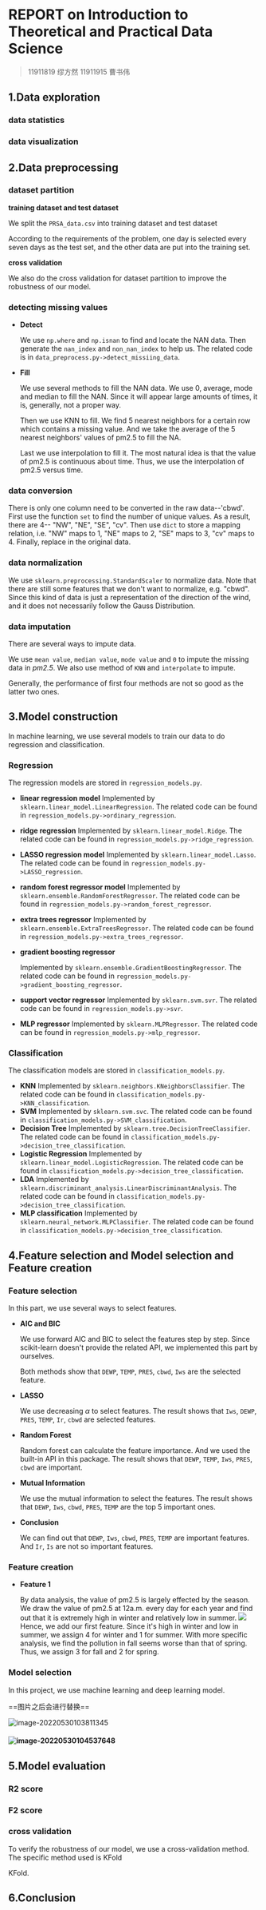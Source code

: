 # REPORT on Introduction to Theoretical and Practical Data Science

> 11911819 缪方然 11911915 曹书伟

## 1.Data exploration

### data statistics



### data visualization



## 2.Data preprocessing

### dataset partition

**training dataset and test dataset**

We split the `PRSA_data.csv` into training dataset and test dataset

According to the requirements of the problem, one day is selected every seven days as the test set, and the other data are put into the training set.

**cross validation**

We also do the cross validation for dataset partition to improve the robustness of our model.

### detecting missing values

* **Detect**

  We use `np.where` and `np.isnan` to find and locate the NAN data.
  Then generate the `nan_index` and `non_nan_index` to help us.
  The related code is in `data_preprocess.py->detect_missiing_data`.

* **Fill**

  We use several methods to fill the NAN data.
  We use 0, average, mode and median to fill the NAN.
  Since it will appear large amounts of times, it is, generally, not a proper way.

  Then we use KNN to fill.
  We find 5 nearest neighbors for a certain row which contains a missing value.
  And we take the average of the 5 nearest neighbors' values of pm2.5 to fill the NA.

  Last we use interpolation to fill it.
  The most natural idea is that the value of pm2.5 is continuous about time.
  Thus, we use the interpolation of pm2.5 versus time.

### data conversion

There is only one column need to be converted in the raw data--'cbwd'.
First use the function `set` to find the number of unique values.
As a result, there are 4-- "NW", "NE", "SE", "cv".
Then use `dict` to store a mapping relation, i.e. "NW" maps to 1, "NE" maps to 2, "SE" maps to 3, "cv" maps to 4.
Finally, replace in the original data.

### data normalization

We use `sklearn.preprocessing.StandardScaler` to normalize data.
Note that there are still some features that we don't want to normalize, e.g. "cbwd".
Since this kind of data is just a representation of the direction of the wind, and it does not necessarily follow the
Gauss Distribution.

### data imputation

There are several ways to impute data.

We use `mean value`, `median value`, `mode value` and `0` to impute the missing data in *pm2.5*.
We also use method of `KNN` and `interpolate` to impute.

Generally, the performance of first four methods are not so good as the latter two ones.

## 3.Model construction

In machine learning, we use several models to train our data to do regression and classification.

### Regression

The regression models are stored in `regression_models.py`.

* **linear regression model**
  Implemented by `sklearn.linear_model.LinearRegression`.
  The related code can be found in `regression_models.py->ordinary_regression`.

* **ridge regression**
  Implemented by `sklearn.linear_model.Ridge`.
  The related code can be found in `regression_models.py->ridge_regression`.

* **LASSO regression model**
  Implemented by `sklearn.linear_model.Lasso`.
  The related code can be found in `regression_models.py->LASSO_regression`.

* **random forest regressor model**
  Implemented by `sklearn.ensemble.RandomForestRegressor`.
  The related code can be found in `regression_models.py->random_forest_regressor`.

* **extra trees regressor**
  Implemented by `sklearn.ensemble.ExtraTreesRegressor`.
  The related code can be found in `regression_models.py->extra_trees_regressor`.

* **gradient boosting regressor**

  Implemented by `sklearn.ensemble.GradientBoostingRegressor`.
  The related code can be found in `regression_models.py->gradient_boosting_regressor`.

* **support vector regressor**
  Implemented by `sklearn.svm.svr`.
  The related code can be found in `regression_models.py->svr`.

* **MLP regressor**
  Implemented by `sklearn.MLPRegressor`.
  The related code can be found in `regression_models.py->mlp_regressor`.

### Classification

The classification models are stored in `classification_models.py`.

* **KNN**
  Implemented by `sklearn.neighbors.KNeighborsClassifier`.
  The related code can be found in `classification_models.py->KNN_classification`.
* **SVM**
  Implemented by `sklearn.svm.svc`.
  The related code can be found in `classification_models.py->SVM_classification`.
* **Decision Tree**
  Implemented by `sklearn.tree.DecisionTreeClassifier`.
  The related code can be found in `classification_models.py->decision_tree_classification`.
* **Logistic Regression**
  Implemented by `sklearn.linear_model.LogisticRegression`.
  The related code can be found in `classification_models.py->decision_tree_classification`.
* **LDA**
  Implemented by `sklearn.discriminant_analysis.LinearDiscriminantAnalysis`.
  The related code can be found in `classification_models.py->decision_tree_classification`.
* **MLP classification**
  Implemented by `sklearn.neural_network.MLPClassifier`.
  The related code can be found in `classification_models.py->decision_tree_classification`.

## 4.Feature selection and Model selection and Feature creation

### Feature selection

In this part, we use several ways to select features.

* **AIC and BIC**

  We use forward AIC and BIC to select the features step by step.
  Since scikit-learn doesn't provide the related API, we implemented this part by ourselves.

  Both methods show that `DEWP`, `TEMP`, `PRES`, `cbwd`, `Iws` are the selected feature.

* **LASSO**

  We use decreasing $\alpha$ to select features.
  The result shows that `Iws`, `DEWP`, `PRES`, `TEMP`, `Ir`, `cbwd` are selected features.

* **Random Forest**

  Random forest can calculate the feature importance.
  And we used the built-in API in this package.
  The result shows that `DEWP`, `TEMP`, `Iws`, `PRES`, `cbwd` are important.

* **Mutual Information**

  We use the mutual information to select the features.
  The result shows that `DEWP`, `Iws`, `cbwd`, `PRES`, `TEMP` are the top 5 important ones.

* **Conclusion**

  We can find out that `DEWP`, `Iws`, `cbwd`, `PRES`, `TEMP` are important features.
  And `Ir`, `Is` are not so important features.

### Feature creation

* **Feature 1**

  By data analysis, the value of pm2.5 is largely effected by the season.
  We draw the value of pm2.5 at 12a.m. every day for each year
  and find out that it is extremely high in winter and relatively low in summer.
  ![](report_images/data_analysis.svg)
  Hence, we add our first feature.
  Since it's high in winter and low in summer,
  we assign 4 for winter and 1 for summer.
  With more specific analysis, we find the pollution in fall seems worse than that of spring.
  Thus, we assign 3 for fall and 2 for spring.

### Model selection

In this project, we use machine learning and deep learning model.

==图片之后会进行替换==

![image-20220530103811345](C:\Users\csw200108\AppData\Roaming\Typora\typora-user-images\image-20220530103811345.png)





#### ![image-20220530104537648](C:\Users\csw200108\AppData\Roaming\Typora\typora-user-images\image-20220530104537648.png)





## 5.Model evaluation

### R2 score



### F2 score



### cross validation

To verify the robustness of our model, we use a cross-validation method. The specific method used is KFold

KFold.

## 6.Conclusion

